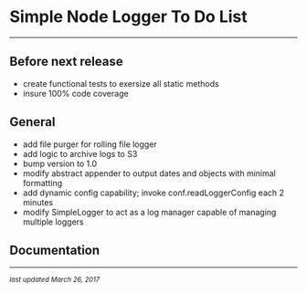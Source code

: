 # Simple Node Logger To Do List
- - -

## Before next release

* create functional tests to exersize all static methods
* insure 100% code coverage

## General

* add file purger for rolling file logger
* add logic to archive logs to S3
* bump version to 1.0
* modify abstract appender to output dates and objects with minimal formatting
* add dynamic config capability; invoke conf.readLoggerConfig each 2 minutes
* modify SimpleLogger to act as a log manager capable of managing multiple loggers

## Documentation


- - -
<p><small><em>last updated March 26, 2017</em></small></p>
